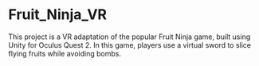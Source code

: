 # Fruit_Ninja_VR
 This project is a VR adaptation of the popular Fruit Ninja game, built using Unity for Oculus Quest 2. In this game, players use a virtual sword to slice flying fruits while avoiding bombs. 
